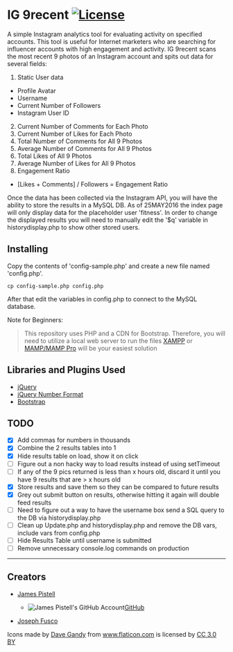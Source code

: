 # IG 9recent [![License](https://img.shields.io/badge/license-GPL--2.0%2B-green.svg)](http://www.gnu.org/licenses/gpl-2.0.html)

A simple Instagram analytics tool for evaluating activity on specified accounts. This tool is useful for Internet marketers who are searching for influencer accounts with high engagement and activity. IG 9recent scans the most recent 9 photos of an Instagram account and spits out data for several fields:

1. Static User data
  * Profile Avatar
  * Username
  * Current Number of Followers
  * Instagram User ID
2. Current Number of Comments for Each Photo
3. Current Number of Likes for Each Photo
4. Total Number of Comments for All 9 Photos
5. Average Number of Comments for All 9 Photos
6. Total Likes of All 9 Photos
7. Average Number of Likes for All 9 Photos
8. Engagement Ratio
  * [Likes + Comments] / Followers = Engagement Ratio

Once the data has been collected via the Instagram API, you will have the ability to store the results in a MySQL DB. As of 25MAY2016 the index page will only display data for the placeholder user 'fitness'. In order to change the displayed results you will need to manually edit the '$q' variable in historydisplay.php to show other stored users.

## Installing
Copy the contents of 'config-sample.php' and create a new file named 'config.php'.

```
cp config-sample.php config.php
```

After that edit the variables in config.php to connect to the MySQL database.

Note for Beginners:
>This repository uses PHP and a CDN for Bootstrap.
>Therefore, you will need to utilize a local web server to run the files
>[XAMPP](https://www.apachefriends.org/) or [MAMP/MAMP Pro](https://www.mamp.info/en/) will be your easiest solution  

## Libraries and Plugins Used

+ [jQuery](http://jquery.com)
+ [jQuery Number Format](https://www.customd.com/articles/14/jquery-number-format-redux)
+ [Bootstrap](http://getbootstrap.com)


## TODO
- [x] Add commas for numbers in thousands
- [x] Combine the 2 results tables into 1
- [x] Hide results table on load, show it on click
- [ ] Figure out a non hacky way to load results instead of using setTimeout
- [ ] If any of the 9 pics returned is less than x hours old, discard it until you have 9 results that are > x hours old
- [x] Store results and save them so they can be compared to future results
- [x] Grey out submit button on results, otherwise hitting it again will double feed results
- [ ] Need to figure out a way to have the username box send a SQL query to the DB via historydisplay.php
- [ ] Clean up Update.php and historydisplay.php and remove the DB vars, include vars from config.php
- [ ] Hide Results Table until username is submitted
- [ ] Remove unnecessary console.log commands on production

---
## Creators

+ [James Pistell](https://github.com/pistell)
  * ![James Pistell's GitHub Account](http://i.imgur.com/Myo5q9q.png "James Pistells GitHub Account")[GitHub](https://github.com/pistell)

+ [Joseph Fusco](https://github.com/josephfusco)



<div>Icons made by <a href="http://www.flaticon.com/authors/dave-gandy" title="Dave Gandy">Dave Gandy</a> from <a href="http://www.flaticon.com" title="Flaticon">www.flaticon.com</a> is licensed by <a href="http://creativecommons.org/licenses/by/3.0/" title="Creative Commons BY 3.0" target="_blank">CC 3.0 BY</a></div>
